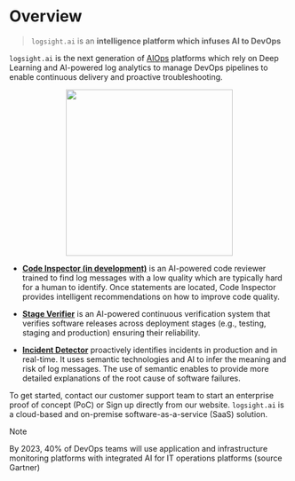 # Overview

> `logsight.ai` is an **intelligence platform which infuses AI to DevOps**

`logsight.ai` is the next generation of [AIOps](https://en.wikipedia.org/wiki/Artificial_Intelligence_for_IT_Operations) platforms which rely on Deep Learning and AI-powered log analytics to manage DevOps pipelines to enable continuous delivery and proactive troubleshooting.

<div align=center>
<img width="300" src="/get_started/hero.png"/>
</div>

+ **[Code Inspector (in development)](/analyze_code/code_inspector)** is an AI-powered code reviewer trained to find log messages with a low quality which are typically hard for a human to identify. Once 
  statements are located, Code 
Inspector provides intelligent recommendations on how to improve code quality.

+ **[Stage Verifier](/monitor_deployments/stage_verifier)** is an AI-powered continuous verification system that verifies software releases across deployment stages (e.g., testing, staging and 
  production) ensuring their reliability.

+ **[Incident Detector](/detect_incidents/incident_detector)** proactively identifies incidents in production and in real-time. It uses semantic technologies and AI to infer the meaning and risk of 
  log messages. The use of semantic 
enables to provide more detailed explanations of the root cause of software failures. 

To get started, contact our customer support team to start an enterprise proof of concept (PoC) or Sign up directly from our website.
`logsight.ai` is a cloud-based and on-premise software-as-a-service (SaaS) solution.

> [!NOTE]
> By 2023, 40% of DevOps teams will use application and infrastructure monitoring platforms with integrated AI for IT operations platforms
> (source Gartner)